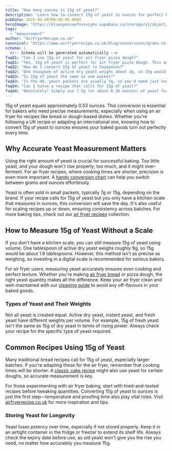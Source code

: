 ```yaml
---
title: "How many ounces is 15g of yeast?"
description: "Learn how to convert 15g of yeast to ounces for perfect baking every time. Includes UK measurements and air fryer-friendly tips."
pubDate: 2025-08-06T00:00:00.000Z
heroImage: "https://klueoymssxwfnxsvcyhv.supabase.co/storage/v1/object/public/Shmucket/how-many-ounces-is-15g-of-yeast.webp"
tags:
  - "measurement"
author: "AirFryerRecipe.co.uk"
canonical: "https://www.airfryerrecipe.co.uk/blog/conversions/grams-to-ounces/how-many-ounces-is-15g-of-yeast"
schema: |
  <!-- Schema will be generated automatically -->
faqQ1: "Can I use 15g of yeast for air fryer pizza dough?"
faqA1: "Yes, 15g of yeast is perfect for air fryer pizza dough. This amount will give your dough a good rise without over-fermenting. Just remember to adjust cooking times, as air fryers cook faster than conventional ovens."
faqQ2: "How do I convert 15g of yeast to teaspoons?"
faqA2: "One teaspoon of active dry yeast weighs about 3g, so 15g would be roughly 5 teaspoons. However, for accuracy, it's best to use a digital scale. Volume measurements can vary based on how tightly packed the yeast is."
faqQ3: "Is 15g of yeast the same as one packet?"
faqA3: "In the UK, yeast packets are usually 7g, so you'd need just over two packets for 15g. Some brands sell larger 15g packets, so always check the label. Using the right amount ensures your baked goods rise properly."
faqQ4: "Can I halve a recipe that calls for 15g of yeast?"
faqA4: "Absolutely! Simply use 7.5g (or about 0.26 ounces) of yeast for half the recipe. Just remember to adjust all other ingredients proportionally too. This works well for smaller batches in the air fryer."
---
```

<p>15g of yeast equals approximately 0.53 ounces. This conversion is essential for bakers who need precise measurements, especially when using an air fryer for recipes like bread or dough-based dishes. Whether you're following a UK recipe or adapting an international one, knowing how to convert 15g of yeast to ounces ensures your baked goods turn out perfectly every time.</p>

<h2>Why Accurate Yeast Measurement Matters</h2>  
<p>Using the right amount of yeast is crucial for successful baking. Too little yeast, and your dough won't rise properly; too much, and it might over-ferment. For air fryer recipes, where cooking times are shorter, precision is even more important. A <a href=https://www.airfryerrecipe.co.uk/air-fryer-conversion-chart>handy conversion chart</a> can help you switch between grams and ounces effortlessly.</p>  
<p>Yeast is often sold in small packets, typically 7g or 15g, depending on the brand. If your recipe calls for 15g of yeast but you only have a kitchen scale that measures in ounces, this conversion will save the day. It's also useful for scaling recipes up or down, ensuring consistency across batches. For more baking tips, check out our <a href=https://www.airfryerrecipe.co.uk/recipes>air fryer recipes</a> collection.</p>  

<h2>How to Measure 15g of Yeast Without a Scale</h2>  
<p>If you don't have a kitchen scale, you can still measure 15g of yeast using volume. One tablespoon of active dry yeast weighs roughly 9g, so 15g would be about 1.6 tablespoons. However, this method isn't as precise as weighing, so investing in a digital scale is recommended for serious bakers.</p>  
<p>For air fryer users, measuring yeast accurately ensures even cooking and perfect texture. Whether you're making <a href=https://www.airfryerrecipe.co.uk/recipe-category/bread>air fryer bread</a> or pizza dough, the right yeast quantity makes all the difference. Keep your air fryer clean and well-maintained with our <a href=https://www.airfryerrecipe.co.uk/air-fryer-cleaner>cleaning guide</a> to avoid any off-flavours in your baked goods.</p>  

<h3>Types of Yeast and Their Weights</h3>  
<p>Not all yeast is created equal. Active dry yeast, instant yeast, and fresh yeast have different weights per volume. For example, 15g of fresh yeast isn't the same as 15g of dry yeast in terms of rising power. Always check your recipe for the specific type of yeast required.</p>  

<h2>Common Recipes Using 15g of Yeast</h2>  
<p>Many traditional bread recipes call for 15g of yeast, especially larger batches. If you're adapting these for the air fryer, remember that cooking times will be shorter. A <a href=https://www.airfryerrecipe.co.uk/recipe-category/cakes>classic cake recipe</a> might also use yeast for certain doughs, so accurate measurement is key.</p>  
<p>For those experimenting with air fryer baking, start with tried-and-tested recipes before tweaking quantities. Converting 15g of yeast to ounces is just the first step—temperature and proofing time also play vital roles. Visit <a href=https://www.airfryerrecipe.co.uk>airfryerrecipe.co.uk</a> for more inspiration and tips.</p>  

<h3>Storing Yeast for Longevity</h3>  
<p>Yeast loses potency over time, especially if not stored properly. Keep it in an airtight container in the fridge or freezer to extend its shelf life. Always check the expiry date before use, as old yeast won't give you the rise you need, no matter how accurately you measure 15g.</p>
